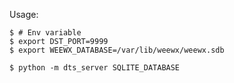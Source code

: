 Usage:

    $ # Env variable
    $ export DST_PORT=9999
    $ export WEEWX_DATABASE=/var/lib/weewx/weewx.sdb

    $ python -m dts_server SQLITE_DATABASE
